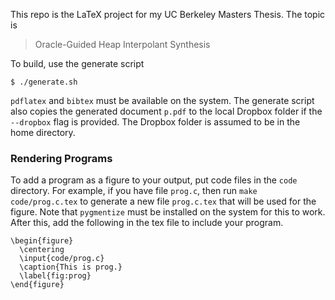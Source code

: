 This repo is the LaTeX project for my UC Berkeley Masters Thesis. The topic is

> Oracle-Guided Heap Interpolant Synthesis

To build, use the generate script

```
$ ./generate.sh
```

`pdflatex` and `bibtex` must be available on the system. The generate script also copies the
generated document `p.pdf` to the local Dropbox folder if the `--dropbox` flag is provided. The
Dropbox folder is assumed to be in the home directory.

### Rendering Programs

To add a program as a figure to your output, put code files in the `code` directory. For example,
if you have file `prog.c`, then run `make code/prog.c.tex` to generate a new file `prog.c.tex`
that will be used for the figure. Note that `pygmentize` must be installed on the system for this
to work. After this, add the following in the tex file to include your program.

```
\begin{figure}
  \centering
  \input{code/prog.c}
  \caption{This is prog.}
  \label{fig:prog}
\end{figure}
```